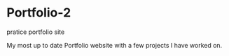 # Portfolio-2
pratice portfolio site

My most up to date Portfolio website with a few projects I have worked on.
